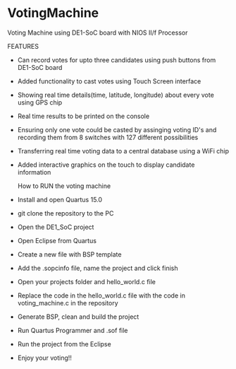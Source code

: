 # VotingMachine

 Voting Machine using DE1-SoC board with NIOS II/f Processor 

  FEATURES
- Can record votes for upto three candidates using push buttons from DE1-SoC board
- Added functionality to cast votes using Touch Screen interface
- Showing real time details(time, latitude, longitude) about every vote using GPS chip 
- Real time results to be printed on the console
- Ensuring only one vote could be casted by assinging voting ID's and recording them from 8 switches with 127 different 
  possibilities
- Transferring real time voting data to a central database using a WiFi chip 
- Added interactive graphics on the touch to display candidate information

  How to RUN the voting machine
- Install and open Quartus 15.0 
- git clone the repository to the PC
- Open the DE1_SoC project
- Open Eclipse from Quartus
- Create a new file with BSP template
- Add the .sopcinfo file, name the project and click finish
- Open your projects folder and hello_world.c file
- Replace the code in the hello_world.c file with the code in voting_machine.c in the repository
- Generate BSP, clean and build the project 
- Run Quartus Programmer and .sof file
- Run the project from the Eclipse
- Enjoy your voting!!
  